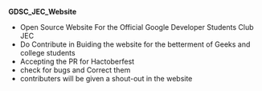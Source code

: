 **GDSC_JEC_Website**
 - Open Source Website For the Official Google Developer Students Club JEC
 - Do Contribute in Buiding the website for the betterment of Geeks and college students 
 - Accepting the PR for Hactoberfest 
 - check for bugs and Correct them
 - contributers will be given a shout-out in the website

